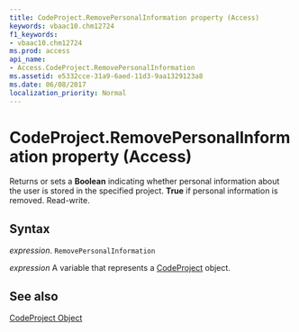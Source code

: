 ```yaml
---
title: CodeProject.RemovePersonalInformation property (Access)
keywords: vbaac10.chm12724
f1_keywords:
- vbaac10.chm12724
ms.prod: access
api_name:
- Access.CodeProject.RemovePersonalInformation
ms.assetid: e5332cce-31a9-6aed-11d3-9aa1329123a8
ms.date: 06/08/2017
localization_priority: Normal
---
```



# CodeProject.RemovePersonalInformation property (Access)

Returns or sets a  **Boolean** indicating whether personal information about the user is stored in the specified project. **True** if personal information is removed. Read-write.


## Syntax

_expression_. `RemovePersonalInformation`

_expression_ A variable that represents a [CodeProject](Access.CodeProject.md) object.


## See also


[CodeProject Object](Access.CodeProject.md)

